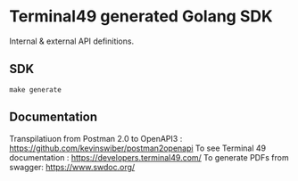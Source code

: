 # Terminal49 generated Golang SDK

Internal & external API definitions.

## SDK

```
make generate
```

## Documentation
Transpilatiuon from Postman 2.0 to OpenAPI3 : https://github.com/kevinswiber/postman2openapi
To see Terminal 49 documentation : https://developers.terminal49.com/
To generate PDFs from swagger: https://www.swdoc.org/
